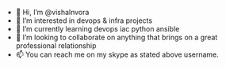 - 👋 Hi, I’m @vishalnvora
- 👀 I’m interested in devops & infra projects
- 🌱 I’m currently learning devops iac python ansible
- 💞️ I’m looking to collaborate on anything that brings on a great professional relationship
- 📫 You can reach me on my skype as stated above username.

<!---
vishalnvora/vishalnvora is a ✨ special ✨ repository because its `README.md` (this file) appears on your GitHub profile.
You can click the Preview link to take a look at your changes.
--->

